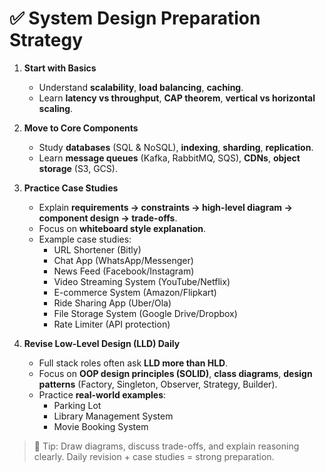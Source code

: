 # ✅ System Design Preparation Strategy

1. **Start with Basics**
   - Understand **scalability**, **load balancing**, **caching**.
   - Learn **latency vs throughput**, **CAP theorem**, **vertical vs horizontal scaling**.

2. **Move to Core Components**
   - Study **databases** (SQL & NoSQL), **indexing**, **sharding**, **replication**.
   - Learn **message queues** (Kafka, RabbitMQ, SQS), **CDNs**, **object storage** (S3, GCS).

3. **Practice Case Studies**
   - Explain **requirements → constraints → high-level diagram → component design → trade-offs**.
   - Focus on **whiteboard style explanation**.
   - Example case studies:
     - URL Shortener (Bitly)
     - Chat App (WhatsApp/Messenger)
     - News Feed (Facebook/Instagram)
     - Video Streaming System (YouTube/Netflix)
     - E-commerce System (Amazon/Flipkart)
     - Ride Sharing App (Uber/Ola)
     - File Storage System (Google Drive/Dropbox)
     - Rate Limiter (API protection)

4. **Revise Low-Level Design (LLD) Daily**
   - Full stack roles often ask **LLD more than HLD**.
   - Focus on **OOP design principles (SOLID)**, **class diagrams**, **design patterns** (Factory, Singleton, Observer, Strategy, Builder).
   - Practice **real-world examples**:
     - Parking Lot
     - Library Management System
     - Movie Booking System

> 🔹 Tip: Draw diagrams, discuss trade-offs, and explain reasoning clearly. Daily revision + case studies = strong preparation.
